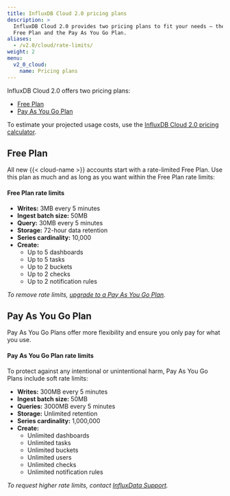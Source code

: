 ```yaml
---
title: InfluxDB Cloud 2.0 pricing plans
description: >
  InfluxDB Cloud 2.0 provides two pricing plans to fit your needs – the rate-limited
  Free Plan and the Pay As You Go Plan.
aliases:
  - /v2.0/cloud/rate-limits/
weight: 2
menu:
  v2_0_cloud:
    name: Pricing plans
---
```


InfluxDB Cloud 2.0 offers two pricing plans:

- [Free Plan](#free-plan)
- [Pay As You Go Plan](#pay-as-you-go-plan)

To estimate your projected usage costs, use the [InfluxDB Cloud 2.0 pricing calculator](/v2.0/cloud/pricing-calculator/).

## Free Plan

All new {{< cloud-name >}} accounts start with a rate-limited Free Plan.
Use this plan as much and as long as you want within the Free Plan rate limits:

#### Free Plan rate limits

- **Writes:** 3MB every 5 minutes
- **Ingest batch size:** 50MB
- **Query:** 30MB every 5 minutes
- **Storage:** 72-hour data retention
- **Series cardinality:** 10,000
- **Create:**
  - Up to 5 dashboards
  - Up to 5 tasks
  - Up to 2 buckets
  - Up to 2 checks
  - Up to 2 notification rules


_To remove rate limits, [upgrade to a Pay As You Go Plan](/v2.0/cloud/account-management/upgrade-to-payg/)._

## Pay As You Go Plan

Pay As You Go Plans offer more flexibility and ensure you only pay for what you use.

#### Pay As You Go Plan rate limits

To protect against any intentional or unintentional harm, Pay As You Go Plans include soft rate limits:

- **Writes:** 300MB every 5 minutes
- **Ingest batch size:** 50MB
- **Queries:** 3000MB every 5 minutes
- **Storage:** Unlimited retention
- **Series cardinality:** 1,000,000
- **Create:**
  - Unlimited dashboards
  - Unlimited tasks
  - Unlimited buckets
  - Unlimited users
  - Unlimited checks
  - Unlimited notification rules

_To request higher rate limits, contact [InfluxData Support](mailto:support@influxdata.com)._
